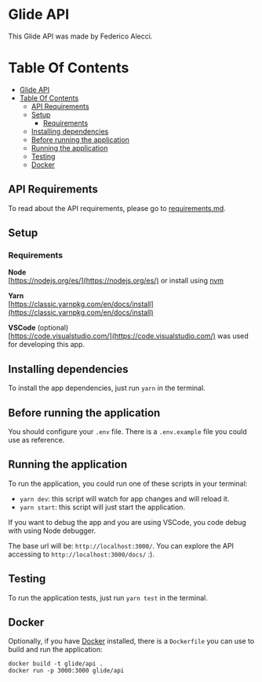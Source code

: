 # Glide API

This Glide API was made by Federico Alecci.

# Table Of Contents

- [Glide API](#glide-api)
- [Table Of Contents](#table-of-contents)
  - [API Requirements](#api-requirements)
  - [Setup](#setup)
    - [Requirements](#requirements)
  - [Installing dependencies](#installing-dependencies)
  - [Before running the application](#before-running-the-application)
  - [Running the application](#running-the-application)
  - [Testing](#testing)
  - [Docker](#docker)

## API Requirements

To read about the API requirements, please go to [requirements.md](/requirements.md).

## Setup

### Requirements

**Node**  
[https://nodejs.org/es/](https://nodejs.org/es/) or install using [nvm](https://github.com/nvm-sh/nvm)

**Yarn**  
[https://classic.yarnpkg.com/en/docs/install](https://classic.yarnpkg.com/en/docs/install)

**VSCode** (optional)  
[https://code.visualstudio.com/](https://code.visualstudio.com/) was used for developing this app.

## Installing dependencies

To install the app dependencies, just run `yarn` in the terminal.

## Before running the application

You should configure your `.env` file. There is a `.env.example` file you could use as reference.

## Running the application

To run the application, you could run one of these scripts in your terminal:

- `yarn dev`: this script will watch for app changes and will reload it.
- `yarn start`: this script will just start the application.

If you want to debug the app and you are using VSCode, you code debug with using Node debugger.

The base url will be: `http://localhost:3000/`. You can explore the API accessing to `http://localhost:3000/docs/` :).

## Testing

To run the application tests, just run `yarn test` in the terminal.

## Docker

Optionally, if you have [Docker](https://www.docker.com/) installed, there is a `Dockerfile` you can use to build and run the application:

```
docker build -t glide/api .
docker run -p 3000:3000 glide/api
```

